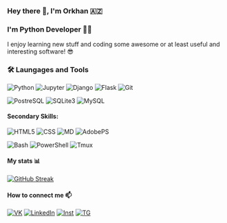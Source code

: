 ### Hey there 👋, I'm Orkhan 🇦🇿

### I'm Python Developer 👨‍💻

I enjoy learning new stuff and coding some awesome or at least useful and interesting software! 😎

### 🛠️ Laungages and Tools

![Python](https://img.shields.io/badge/Python-14354C?style=for-the-badge&logo=python&logoColor=white)
![Jupyter](https://img.shields.io/badge/Jupyter-gray?style=for-the-badge&logo=Jupyter)
![Django](https://img.shields.io/badge/Django-092E20?style=for-the-badge&logo=django&logoColor=white)
![Flask](https://img.shields.io/badge/Flask-000000?style=for-the-badge&logo=flask&logoColor=white)
![Git](https://img.shields.io/badge/GIT-E44C30?style=for-the-badge&logo=git&logoColor=white)

![PostreSQL](https://img.shields.io/badge/PostgreSQL-316192?style=for-the-badge&logo=postgresql&logoColor=white)
![SQLite3](https://img.shields.io/badge/SQLite-07405E?style=for-the-badge&logo=sqlite&logoColor=white)
![MySQL](https://img.shields.io/badge/MySQL-00000F?style=for-the-badge&logo=mysql&logoColor=white)
#### Secondary Skills:
![HTML5](https://img.shields.io/badge/HTML5-E34F26?style=for-the-badge&logo=html5&logoColor=white)
![CSS](https://img.shields.io/badge/CSS3-1572B6?style=for-the-badge&logo=css3&logoColor=white)
![MD](https://img.shields.io/badge/Markdown-000000?style=for-the-badge&logo=markdown&logoColor=white)
![AdobePS](https://img.shields.io/badge/Adobe%20Photoshop-31A8FF?style=for-the-badge&logo=Adobe%20Photoshop&logoColor=black)

![Bash](https://img.shields.io/badge/GNU%20Bash-4EAA25?style=for-the-badge&logo=GNU%20Bash&logoColor=white)
![PowerShell](https://img.shields.io/badge/powershell-5391FE?style=for-the-badge&logo=powershell&logoColor=white)
![Tmux](https://img.shields.io/badge/tmux-1BB91F?style=for-the-badge&logo=tmux&logoColor=white)

#### My stats 📊
[![GitHub Streak](http://github-readme-streak-stats.herokuapp.com?user=0r1k&theme=dark&background=000000)](https://git.io/streak-stats)

#### How to connect me 📫
[![VK](https://img.shields.io/badge/вконтакте-%232E87FB.svg?&style=for-the-badge&logo=vk&logoColor=white)](https://vk.com/d__khan)
[![LinkedIn](https://img.shields.io/badge/LinkedIn-0077B5?style=for-the-badge&logo=linkedin&logoColor=white)](https://www.inkenin.com/in/orkhan-djafarli)
[![Inst](https://img.shields.io/badge/Instagram-E4405F?style=for-the-badge&logo=instagram&logoColor=white)](https://www.instagram.com/d_k.h.a.n)
[![TG](https://img.shields.io/badge/Telegram-2CA5E0?style=for-the-badge&logo=telegram&logoColor=white)](https://t.me/D_O_Khan)
<!--[![Kaggle](https://img.shields.io/badge/Kaggle-20BEFF?style=for-the-badge&logo=Kaggle&logoColor=white)](https://www.kaggle.com/orkhandjafarli)-->
